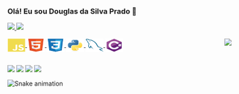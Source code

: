 ### Olá! Eu sou Douglas da Silva Prado 👋

<div>
  <a href="https://github.com/DouglasSilvaPrado">
  <img height="180em" src="https://github-readme-stats.vercel.app/api?username=DouglasSilvaPrado&show_icons=true&theme=dracula&include_all_commits=true&count_private=true"/>
  <img height="180em" src="https://github-readme-stats.vercel.app/api/top-langs/?username=DouglasSilvaPrado&layout=compact&langs_count=7&theme=dracula"/>
</div>
 
<div style="display: inline_block"><br>
  <img align="center" alt="Douglas-Js" height="30" width="40" src="https://raw.githubusercontent.com/devicons/devicon/master/icons/javascript/javascript-plain.svg">
  <img align="center" alt="Douglas-HTML" height="30" width="40" src="https://raw.githubusercontent.com/devicons/devicon/master/icons/html5/html5-original.svg">
  <img align="center" alt="Douglas-CSS" height="30" width="40" src="https://raw.githubusercontent.com/devicons/devicon/master/icons/css3/css3-original.svg">
  <img align="center" alt="Douglas-Python" height="30" width="40" src="https://raw.githubusercontent.com/devicons/devicon/master/icons/python/python-original.svg">
  <img align="center" alt="Douglas-MySql" height="30" width="40" src="https://raw.githubusercontent.com/devicons/devicon/master/icons/mysql/mysql-original.svg">
  <img align="center" alt="Douglas-Csharp" height="30" width="40" src="https://raw.githubusercontent.com/devicons/devicon/master/icons/csharp/csharp-original.svg">
  <img align="right" height="180em alt="Douglas-Avatar" src="https://lh3.googleusercontent.com/V4BHmhIQ7YXs_uBlSXBAZvAE8giZGQmy24fJnTQ92I_XH2SsBMCHFMhUHyXA5YYtgJE380WWWZvPFixpdUlpd_gp2X8Fu5yz3gZBZuRKShx_gSgLV3-RfWNYCpzo_j9V18nf2BCTFykdFo4G6lLrYBrFHJZks5WA-mV3pPr90QoAZT_6kMOmf55Q0rpa5MS3F9Eump-TVUhaNJyUcScICMEVssEMDexzAD6FhT2k3gRJdL2RMYqo2FKcGf-pjrToVzZcgnW_DJ5pzg4jWxQgvXWRicDZEnqzmapjtPXqJf7h0uUL3QzMjqw3XfCWxMQbIn0SezsIyRYhli_yZrqj-2vAROQrOb2do99U0QGaaIpqCjH8xBtFQDT_lE0rKc8j_ErlX3DXFGxDqbDHqc7c92zLYSmYS-kiaqojTwh7iTT4KdWKkZGpkypvqiTvKeZISFSqx1-hez-7T4t1ArlquFvG8Pkrh7UK73t8DgLbVNrXBGR_drxhWOilRydDYajXgvYSNNVzJIwlOZIFkBjBaeKlfetm4i6ZOLPl0VGkc3zub9iUkYMDbG_XjQcub3vqwGn4E2axXb7EHiQwuhQXY_wBvDfnGD2wVQVVbdkT_BNekF-2L8X_hTYTsSlBXDZZ7o5hY5aLX_YTk5eV7h3HtFnP1_k7pDqpU-cYa9pndJAVvlxjLTLlJYf-rruR44cQrZhzZ7HWxe4dE4CDdxRN7Q=s400-no?authuser=2">
</div>
  
##

<div>
<!--     <a href="" target="_blank"><img src="https://img.shields.io/badge/YouTube-FF0000?style=for-the-badge&logo=youtube&logoColor=white" target="_blank"></a> -->
  <a href="https://www.instagram.com/douglas_silva_prado/" target="_blank"><img src="https://img.shields.io/badge/-Instagram-%23E4405F?style=for-the-badge&logo=instagram&logoColor=white" target="_blank"></a>
 <a href="https://discord.com/channels/Douglas_Prado#0880" target="_blank"><img src="https://img.shields.io/badge/Discord-7289DA?style=for-the-badge&logo=discord&logoColor=white" target="_blank"></a> 
  <a href = "mailto:douglassilvadaprado@gmail.com"><img src="https://img.shields.io/badge/-Gmail-%23333?style=for-the-badge&logo=gmail&logoColor=white" target="_blank"></a>
  <a href="https://www.linkedin.com/in/douglas-da-silva-prado-2633b8130/" target="_blank"><img src="https://img.shields.io/badge/-LinkedIn-%230077B5?style=for-the-badge&logo=linkedin&logoColor=white" target="_blank"></a> 
</div>

![Snake animation](https://github.com/DouglasSilvaPrado/DouglasSilvaPrado/blob/output/github-contribution-grid-snake.svg)
